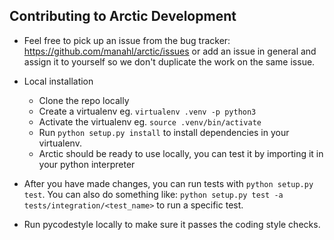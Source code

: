 ## Contributing to Arctic Development

* Feel free to pick up an issue from the bug tracker: https://github.com/manahl/arctic/issues or add an issue in general and assign it to yourself so we don't duplicate the work on the same issue.

* Local installation   
    * Clone the repo locally
    * Create a virtualenv eg. `virtualenv .venv -p python3`
    * Activate the virtualenv eg. `source .venv/bin/activate`
    * Run `python setup.py install` to install dependencies in your virtualenv.
    * Arctic should be ready to use locally, you can test it by importing it in your python interpreter
    
* After you have made changes, you can run tests with `python setup.py test`. You can also do something like: `python setup.py test -a tests/integration/<test_name>` to run a specific test.

* Run pycodestyle locally to make sure it passes the coding style checks. 
 
